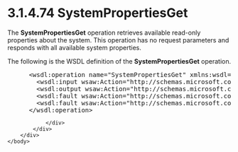 <html dir="LTR" xmlns:mshelp="http://msdn.microsoft.com/mshelp" xmlns:ddue="http://ddue.schemas.microsoft.com/authoring/2003/5" xmlns:xlink="http://www.w3.org/1999/xlink" xmlns:tool="http://www.microsoft.com/tooltip">
    <head>
        <meta http-equiv="Content-Type" content="text/html; CHARSET=utf-8"></meta>
        <meta name="save" content="history"></meta>
        <title>3.1.4.74 SystemPropertiesGet</title>
        <xml>
            <mshelp:toctitle title="3.1.4.74 SystemPropertiesGet"></mshelp:toctitle>
            <mshelp:rltitle title="[MS-SSMDSWS-15]: SystemPropertiesGet"></mshelp:rltitle>
            <mshelp:keyword index="A" term="6fcf8851-0095-4558-ae0b-2b023cd4bd95"></mshelp:keyword>
            <mshelp:attr name="DCSext.ContentType" value="open specification"></mshelp:attr>
            <mshelp:attr name="AssetID" value="6fcf8851-0095-4558-ae0b-2b023cd4bd95"></mshelp:attr>
            <mshelp:attr name="TopicType" value="kbRef"></mshelp:attr>
            <mshelp:attr name="DCSext.Title" value="[MS-SSMDSWS-15]: SystemPropertiesGet" />
        </xml>
    </head>
    <body>
        <div id="header">
            <h1 class="heading">3.1.4.74 SystemPropertiesGet</h1>
        </div>
        <div id="mainSection">
            <div id="mainBody">
                <div id="allHistory" class="saveHistory"></div>
                <div id="sectionSection0" class="section" name="collapseableSection">
                    

<p>The <b>SystemPropertiesGet</b> operation retrieves available
read-only properties about the system. This operation has no request parameters
and responds with all available system properties.</p>

<p>The following is the WSDL definition of the <b>SystemPropertiesGet</b>
operation.</p>

<dl>
<dd>
<div><pre> &lt;wsdl:operation name=&quot;SystemPropertiesGet&quot; xmlns:wsdl=&quot;http://schemas.xmlsoap.org/wsdl/&quot;&gt;
   &lt;wsdl:input wsaw:Action=&quot;http://schemas.microsoft.com/sqlserver/masterdataservices/2009/09/IService/SystemPropertiesGet&quot; name=&quot;SystemPropertiesGetRequest&quot; message=&quot;tns:SystemPropertiesGetRequest&quot; xmlns:wsaw=&quot;http://www.w3.org/2006/05/addressing/wsdl&quot; /&gt;
   &lt;wsdl:output wsaw:Action=&quot;http://schemas.microsoft.com/sqlserver/masterdataservices/2009/09/IService/SystemPropertiesGetResponse&quot; name=&quot;SystemPropertiesGetResponse&quot; message=&quot;tns:SystemPropertiesGetResponse&quot; xmlns:wsaw=&quot;http://www.w3.org/2006/05/addressing/wsdl&quot; /&gt;
   &lt;wsdl:fault wsaw:Action=&quot;http://schemas.microsoft.com/sqlserver/masterdataservices/2009/09/IService/SystemPropertiesGetSkuNotSupportedMessageFault&quot; name=&quot;SkuNotSupportedMessageFault&quot; message=&quot;tns:IService_SystemPropertiesGet_SkuNotSupportedMessageFault_FaultMessage&quot; xmlns:wsaw=&quot;http://www.w3.org/2006/05/addressing/wsdl&quot; /&gt;
   &lt;wsdl:fault wsaw:Action=&quot;http://schemas.microsoft.com/sqlserver/masterdataservices/2009/09/IService/SystemPropertiesGetEditionExpiredMessageFault&quot; name=&quot;EditionExpiredMessageFault&quot; message=&quot;tns:IService_SystemPropertiesGet_EditionExpiredMessageFault_FaultMessage&quot; xmlns:wsaw=&quot;http://www.w3.org/2006/05/addressing/wsdl&quot; /&gt;
 &lt;/wsdl:operation&gt;
</pre></div>
</dd></dl>


                </div>
            </div>
        </div>
    </body>
</html>